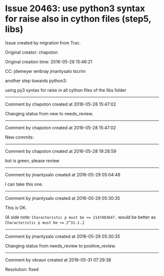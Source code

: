 # Issue 20463: use python3 syntax for raise also in cython files (step5, libs)

Issue created by migration from Trac.

Original creator: chapoton

Original creation time: 2016-05-28 15:46:21

CC:  jdemeyer embray jmantysalo tscrim

another step towards python3:

using py3 syntax for raise in all cython files of the libs folder


---

Comment by chapoton created at 2016-05-28 15:47:02

Changing status from new to needs_review.


---

Comment by chapoton created at 2016-05-28 15:47:02

New commits:


---

Comment by chapoton created at 2016-05-28 19:28:59

bot is green, please review


---

Comment by jmantysalo created at 2016-05-29 05:04:48

I can take this one.


---

Comment by jmantysalo created at 2016-05-29 05:30:35

This is OK.

(A side note: `Characteristic p must be <= 2147483647.` would be better as `Characteristic p must be <= 2^31-1.`.)


---

Comment by jmantysalo created at 2016-05-29 05:30:35

Changing status from needs_review to positive_review.


---

Comment by vbraun created at 2016-05-31 07:29:38

Resolution: fixed
